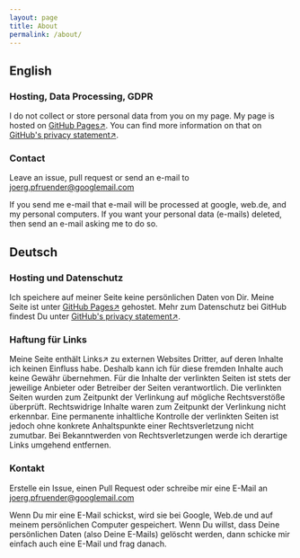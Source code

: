 ```yaml
---
layout: page
title: About
permalink: /about/
---
```


## English

### Hosting, Data Processing, GDPR
I do not collect or store personal data from you on my page. My page is hosted on [GitHub Pages&#8599;](https://pages.github.com/).
You can find more information on that on [GitHub's privacy statement&#8599;](https://help.github.com/en/github/site-policy/github-privacy-statement).

### Contact

Leave an issue, pull request or send an e-mail to
<a href="mailto:&#106;&#111;&#101;&#114;&#103;&#046;&#112;&#102;&#114;&#117;&#101;&#110;&#100;&#101;&#114;&#064;&#103;&#111;&#111;&#103;&#108;&#101;&#109;&#097;&#105;&#108;&#046;&#099;&#111;&#109;">&#106;&#111;&#101;&#114;&#103;&#046;&#112;&#102;&#114;&#117;&#101;&#110;&#100;&#101;&#114;&#064;&#103;&#111;&#111;&#103;&#108;&#101;&#109;&#097;&#105;&#108;&#046;&#099;&#111;&#109;</a>

If you send me e-mail that e-mail will be processed at google, web.de, and my personal computers.
If you want your personal data (e-mails) deleted, then send an e-mail asking me to do so.

## Deutsch

### Hosting und Datenschutz
Ich speichere auf meiner Seite keine persönlichen Daten von Dir.
Meine Seite ist unter [GitHub Pages&#8599;](https://pages.github.com/) gehostet.
Mehr zum Datenschutz bei GitHub findest Du unter [GitHub's privacy statement&#8599;](https://help.github.com/en/github/site-policy/github-privacy-statement).

### Haftung für Links

Meine Seite enthält Links&#8599; zu externen Websites Dritter, auf deren Inhalte ich keinen Einfluss habe. Deshalb kann ich für diese fremden Inhalte auch keine Gewähr übernehmen. Für die Inhalte der verlinkten Seiten ist stets der jeweilige Anbieter oder Betreiber der Seiten verantwortlich. Die verlinkten Seiten wurden zum Zeitpunkt der Verlinkung auf mögliche Rechtsverstöße überprüft. Rechtswidrige Inhalte waren zum Zeitpunkt der Verlinkung nicht erkennbar.
Eine permanente inhaltliche Kontrolle der verlinkten Seiten ist jedoch ohne konkrete Anhaltspunkte einer Rechtsverletzung nicht zumutbar. Bei Bekanntwerden von Rechtsverletzungen werde ich derartige Links umgehend entfernen.

### Kontakt

Erstelle ein Issue, einen Pull Request oder schreibe mir eine E-Mail an
<a href="mailto:&#106;&#111;&#101;&#114;&#103;&#046;&#112;&#102;&#114;&#117;&#101;&#110;&#100;&#101;&#114;&#064;&#103;&#111;&#111;&#103;&#108;&#101;&#109;&#097;&#105;&#108;&#046;&#099;&#111;&#109;">&#106;&#111;&#101;&#114;&#103;&#046;&#112;&#102;&#114;&#117;&#101;&#110;&#100;&#101;&#114;&#064;&#103;&#111;&#111;&#103;&#108;&#101;&#109;&#097;&#105;&#108;&#046;&#099;&#111;&#109;</a>

Wenn Du mir eine E-Mail schickst, wird sie bei Google, Web.de und auf meinem persönlichen Computer gespeichert.
Wenn Du willst, dass Deine persönlichen Daten (also Deine E-Mails) gelöscht werden, dann schicke mir einfach auch eine E-Mail und frag danach.
